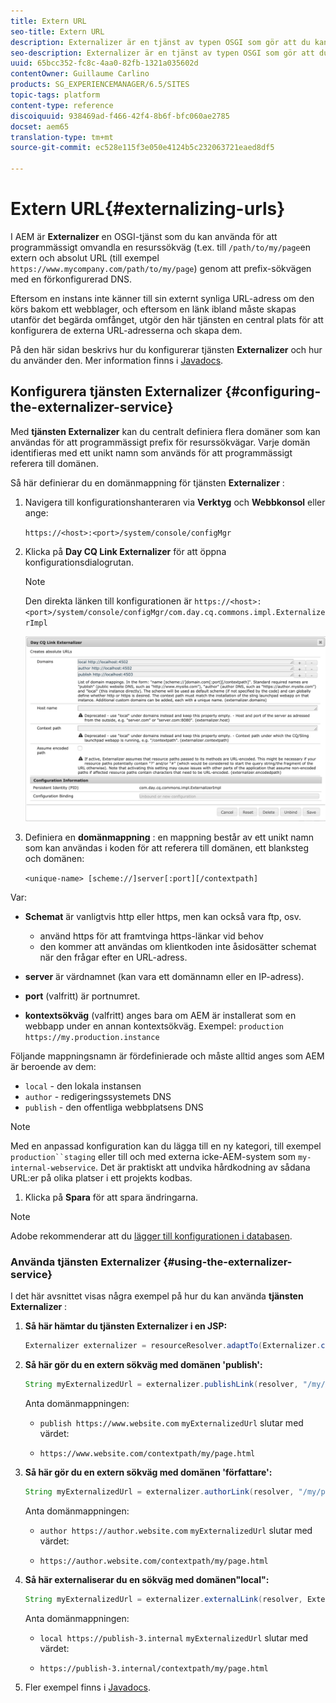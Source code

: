 ```yaml
---
title: Extern URL
seo-title: Extern URL
description: Externalizer är en tjänst av typen OSGI som gör att du kan omvandla en resurssökväg programmatiskt till en extern och absolut URL
seo-description: Externalizer är en tjänst av typen OSGI som gör att du kan omvandla en resurssökväg programmatiskt till en extern och absolut URL
uuid: 65bcc352-fc8c-4aa0-82fb-1321a035602d
contentOwner: Guillaume Carlino
products: SG_EXPERIENCEMANAGER/6.5/SITES
topic-tags: platform
content-type: reference
discoiquuid: 938469ad-f466-42f4-8b6f-bfc060ae2785
docset: aem65
translation-type: tm+mt
source-git-commit: ec528e115f3e050e4124b5c232063721eaed8df5

---
```



# Extern URL{#externalizing-urls}

I AEM är **Externalizer** en OSGI-tjänst som du kan använda för att programmässigt omvandla en resurssökväg (t.ex. till `/path/to/my/page`en extern och absolut URL (till exempel `https://www.mycompany.com/path/to/my/page`) genom att prefix-sökvägen med en förkonfigurerad DNS.

Eftersom en instans inte känner till sin externt synliga URL-adress om den körs bakom ett webblager, och eftersom en länk ibland måste skapas utanför det begärda omfånget, utgör den här tjänsten en central plats för att konfigurera de externa URL-adresserna och skapa dem.

På den här sidan beskrivs hur du konfigurerar tjänsten **Externalizer** och hur du använder den. Mer information finns i [Javadocs](https://helpx.adobe.com/experience-manager/6-5/sites/developing/using/reference-materials/javadoc/com/day/cq/commons/Externalizer.html).

## Konfigurera tjänsten Externalizer {#configuring-the-externalizer-service}

Med **tjänsten Externalizer** kan du centralt definiera flera domäner som kan användas för att programmässigt prefix för resurssökvägar. Varje domän identifieras med ett unikt namn som används för att programmässigt referera till domänen.

Så här definierar du en domänmappning för tjänsten **Externalizer** :

1. Navigera till konfigurationshanteraren via **Verktyg** och **Webbkonsol** eller ange:

   `https://<host>:<port>/system/console/configMgr`

1. Klicka på **Day CQ Link Externalizer** för att öppna konfigurationsdialogrutan.

   >[!NOTE]
   >
   >Den direkta länken till konfigurationen är `https://<host>:<port>/system/console/configMgr/com.day.cq.commons.impl.ExternalizerImpl`

   ![aem-externalizer-01](assets/aem-externalizer-01.png)

1. Definiera en **domänmappning** : en mappning består av ett unikt namn som kan användas i koden för att referera till domänen, ett blanksteg och domänen:

   `<unique-name> [scheme://]server[:port][/contextpath]`

   
Var:

   * **Schemat** är vanligtvis http eller https, men kan också vara ftp, osv.

      * använd https för att framtvinga https-länkar vid behov
      * den kommer att användas om klientkoden inte åsidosätter schemat när den frågar efter en URL-adress.
   * **server** är värdnamnet (kan vara ett domännamn eller en IP-adress).
   * **port** (valfritt) är portnumret.
   * **kontextsökväg** (valfritt) anges bara om AEM är installerat som en webbapp under en annan kontextsökväg.
   Exempel: `production https://my.production.instance`

   Följande mappningsnamn är fördefinierade och måste alltid anges som AEM är beroende av dem:

   * `local` - den lokala instansen
   * `author` - redigeringssystemets DNS
   * `publish` - den offentliga webbplatsens DNS
   >[!NOTE]
   >
   >Med en anpassad konfiguration kan du lägga till en ny kategori, till exempel `production``staging` eller till och med externa icke-AEM-system som `my-internal-webservice`. Det är praktiskt att undvika hårdkodning av sådana URL:er på olika platser i ett projekts kodbas.

1. Klicka på **Spara** för att spara ändringarna.

>[!NOTE]
>
>Adobe rekommenderar att du [lägger till konfigurationen i databasen](/help/sites-deploying/configuring.md#addinganewconfigurationtotherepository).

### Använda tjänsten Externalizer {#using-the-externalizer-service}

I det här avsnittet visas några exempel på hur du kan använda **tjänsten Externalizer** :

1. **Så här hämtar du tjänsten Externalizer i en JSP:**

   ```java
   Externalizer externalizer = resourceResolver.adaptTo(Externalizer.class);
   ```

1. **Så här gör du en extern sökväg med domänen &#39;publish&#39;:**

   ```java
   String myExternalizedUrl = externalizer.publishLink(resolver, "/my/page") + ".html";
   ```

   Anta domänmappningen:

   * `publish https://www.website.com`
   `myExternalizedUrl` slutar med värdet:

   * `https://www.website.com/contextpath/my/page.html`


1. **Så här gör du en extern sökväg med domänen &#39;författare&#39;:**

   ```java
   String myExternalizedUrl = externalizer.authorLink(resolver, "/my/page") + ".html";
   ```

   Anta domänmappningen:

   * `author https://author.website.com`
   `myExternalizedUrl` slutar med värdet:

   * `https://author.website.com/contextpath/my/page.html`


1. **Så här externaliserar du en sökväg med domänen&quot;local&quot;:**

   ```java
   String myExternalizedUrl = externalizer.externalLink(resolver, Externalizer.LOCAL, "/my/page") + ".html";
   ```

   Anta domänmappningen:

   * `local https://publish-3.internal`
   `myExternalizedUrl` slutar med värdet:

   * `https://publish-3.internal/contextpath/my/page.html`


1. Fler exempel finns i [Javadocs](https://helpx.adobe.com/experience-manager/6-5/sites/developing/using/reference-materials/javadoc/com/day/cq/commons/Externalizer.html).
